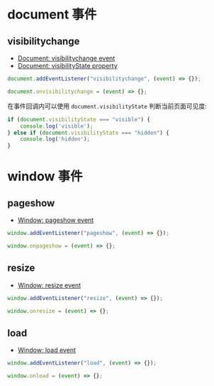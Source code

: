 # document 事件

## visibilitychange

- [Document: visibilitychange event](https://developer.mozilla.org/en-US/docs/Web/API/Document/visibilitychange_event)
- [Document: visibilityState property](https://developer.mozilla.org/en-US/docs/Web/API/Document/visibilityState)

```js
document.addEventListener("visibilitychange", (event) => {});

document.onvisibilitychange = (event) => {};
```

在事件回调内可以使用 `document.visibilityState` 判断当前页面可见度:

```js
if (document.visibilityState === "visible") {
	console.log('visible');
} else if (document.visibilityState === "hidden") {
	console.log('hidden');
}
```

# window 事件

## pageshow

- [Window: pageshow event](https://developer.mozilla.org/en-US/docs/Web/API/Window/pageshow_event)

```js
window.addEventListener("pageshow", (event) => {});

window.onpageshow = (event) => {};
```

## resize

- [Window: resize event](https://developer.mozilla.org/en-US/docs/Web/API/Window/resize_event)

```js
window.addEventListener("resize", (event) => {});

window.onresize = (event) => {};
```

## load

- [Window: load event](https://developer.mozilla.org/en-US/docs/Web/API/Window/load_event)

```js
window.addEventListener("load", (event) => {});

window.onload = (event) => {};
```
